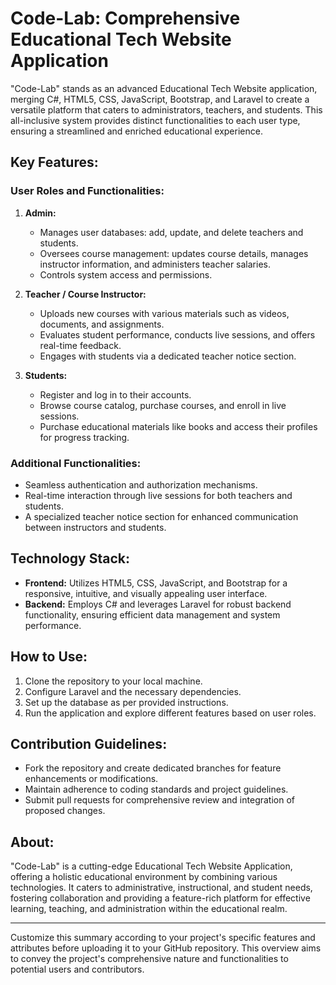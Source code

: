 # Code-Lab: Comprehensive Educational Tech Website Application

"Code-Lab" stands as an advanced Educational Tech Website application, merging C#, HTML5, CSS, JavaScript, Bootstrap, and Laravel to create a versatile platform that caters to administrators, teachers, and students. This all-inclusive system provides distinct functionalities to each user type, ensuring a streamlined and enriched educational experience.

## Key Features:

### User Roles and Functionalities:

1. **Admin:**
   - Manages user databases: add, update, and delete teachers and students.
   - Oversees course management: updates course details, manages instructor information, and administers teacher salaries.
   - Controls system access and permissions.

2. **Teacher / Course Instructor:**
   - Uploads new courses with various materials such as videos, documents, and assignments.
   - Evaluates student performance, conducts live sessions, and offers real-time feedback.
   - Engages with students via a dedicated teacher notice section.

3. **Students:**
   - Register and log in to their accounts.
   - Browse course catalog, purchase courses, and enroll in live sessions.
   - Purchase educational materials like books and access their profiles for progress tracking.

### Additional Functionalities:
- Seamless authentication and authorization mechanisms.
- Real-time interaction through live sessions for both teachers and students.
- A specialized teacher notice section for enhanced communication between instructors and students.

## Technology Stack:

- **Frontend:** Utilizes HTML5, CSS, JavaScript, and Bootstrap for a responsive, intuitive, and visually appealing user interface.
- **Backend:** Employs C# and leverages Laravel for robust backend functionality, ensuring efficient data management and system performance.

## How to Use:
1. Clone the repository to your local machine.
2. Configure Laravel and the necessary dependencies.
3. Set up the database as per provided instructions.
4. Run the application and explore different features based on user roles.

## Contribution Guidelines:
- Fork the repository and create dedicated branches for feature enhancements or modifications.
- Maintain adherence to coding standards and project guidelines.
- Submit pull requests for comprehensive review and integration of proposed changes.

## About:
"Code-Lab" is a cutting-edge Educational Tech Website Application, offering a holistic educational environment by combining various technologies. It caters to administrative, instructional, and student needs, fostering collaboration and providing a feature-rich platform for effective learning, teaching, and administration within the educational realm.

---

Customize this summary according to your project's specific features and attributes before uploading it to your GitHub repository. This overview aims to convey the project's comprehensive nature and functionalities to potential users and contributors.
